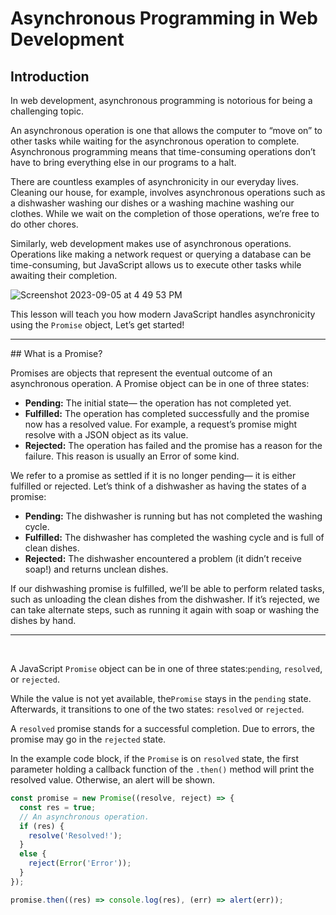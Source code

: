 
# Asynchronous Programming in Web Development

## Introduction

In web development, asynchronous programming is notorious for being a challenging topic.

An asynchronous operation is one that allows the computer to “move on” to other tasks while waiting for the asynchronous operation to complete. Asynchronous programming means that time-consuming operations don’t have to bring everything else in our programs to a halt.

There are countless examples of asynchronicity in our everyday lives. Cleaning our house, for example, involves asynchronous operations such as a dishwasher washing our dishes or a washing machine washing our clothes. While we wait on the completion of those operations, we’re free to do other chores.

Similarly, web development makes use of asynchronous operations. Operations like making a network request or querying a database can be time-consuming, but JavaScript allows us to execute other tasks while awaiting their completion.

![Screenshot 2023-09-05 at 4 49 53 PM](https://github.com/MohammadAtallah100/JavaScript_Asynchronous_Programming/assets/136754163/9bddd332-e531-4a13-af15-94e7c9a4ff28)


This lesson will teach you how modern JavaScript handles asynchronicity using the ` Promise ` object, Let’s get started!
<hr>
## What is a Promise?

Promises are objects that represent the eventual outcome of an asynchronous operation. A Promise object can be in one of three states:

- **Pending:** The initial state— the operation has not completed yet.
- **Fulfilled:** The operation has completed successfully and the promise now has a resolved value. For example, a request’s promise might resolve with a JSON object as its value.
- **Rejected:** The operation has failed and the promise has a reason for the failure. This reason is usually an Error of some kind.

We refer to a promise as settled if it is no longer pending— it is either fulfilled or rejected. Let’s think of a dishwasher as having the states of a promise:

- **Pending:** The dishwasher is running but has not completed the washing cycle.
- **Fulfilled:** The dishwasher has completed the washing cycle and is full of clean dishes.
- **Rejected:** The dishwasher encountered a problem (it didn’t receive soap!) and returns unclean dishes.

If our dishwashing promise is fulfilled, we’ll be able to perform related tasks, such as unloading the clean dishes from the dishwasher. If it’s rejected, we can take alternate steps, such as running it again with soap or washing the dishes by hand.

<hr><br>

A JavaScript `Promise` object can be in one of three states:`pending`, `resolved`, or `rejected`.

While the value is not yet available, the`Promise` stays in the `pending` state. Afterwards, it transitions to one of the two states: `resolved` or `rejected`.

A `resolved` promise stands for a successful completion. Due to errors, the promise may go in the `rejected` state.

In the example code block, if the `Promise` is on `resolved` state, the first parameter holding a callback function of the `.then()` method will print the resolved value. Otherwise, an alert will be shown.

```javaScript
const promise = new Promise((resolve, reject) => {
  const res = true;
  // An asynchronous operation.
  if (res) {
    resolve('Resolved!');
  }
  else {
    reject(Error('Error'));
  }
});

promise.then((res) => console.log(res), (err) => alert(err));

```
